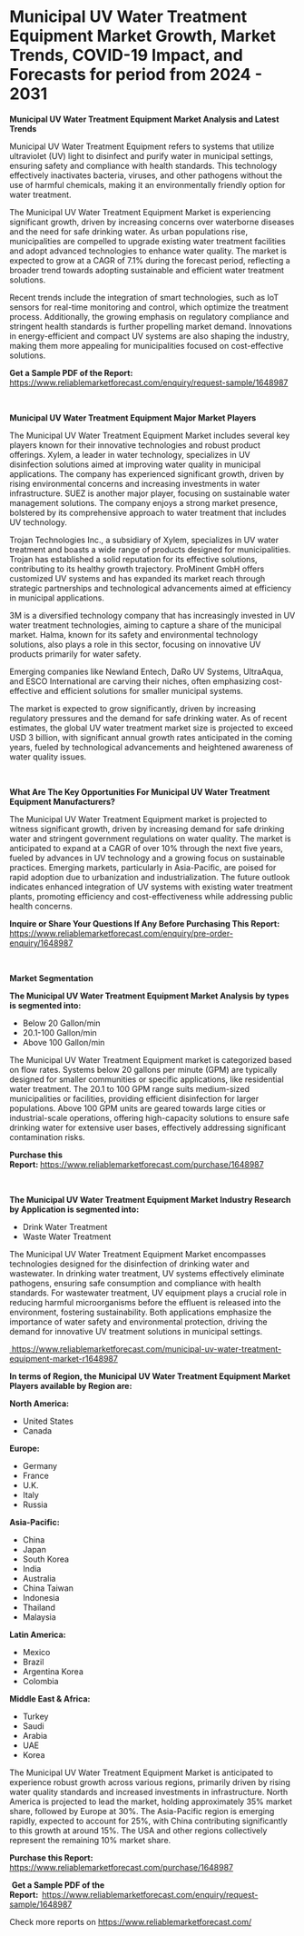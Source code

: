 <p><h1>Municipal UV Water Treatment Equipment Market Growth, Market Trends, COVID-19 Impact, and Forecasts for period from 2024 - 2031</h1></p><p><strong>Municipal UV Water Treatment Equipment Market Analysis and Latest Trends</strong></p>
<p><p>Municipal UV Water Treatment Equipment refers to systems that utilize ultraviolet (UV) light to disinfect and purify water in municipal settings, ensuring safety and compliance with health standards. This technology effectively inactivates bacteria, viruses, and other pathogens without the use of harmful chemicals, making it an environmentally friendly option for water treatment.</p><p>The Municipal UV Water Treatment Equipment Market is experiencing significant growth, driven by increasing concerns over waterborne diseases and the need for safe drinking water. As urban populations rise, municipalities are compelled to upgrade existing water treatment facilities and adopt advanced technologies to enhance water quality. The market is expected to grow at a CAGR of 7.1% during the forecast period, reflecting a broader trend towards adopting sustainable and efficient water treatment solutions.</p><p>Recent trends include the integration of smart technologies, such as IoT sensors for real-time monitoring and control, which optimize the treatment process. Additionally, the growing emphasis on regulatory compliance and stringent health standards is further propelling market demand. Innovations in energy-efficient and compact UV systems are also shaping the industry, making them more appealing for municipalities focused on cost-effective solutions.</p></p>
<p><strong>Get a Sample PDF of the Report:&nbsp;</strong> <a href="https://www.reliablemarketforecast.com/enquiry/request-sample/1648987?utm_campaign=1141&utm_medium=2&utm_source=Github&utm_content=ia&utm_term=29122024&utm_id=municipal-uv-water-treatment-equipment">https://www.reliablemarketforecast.com/enquiry/request-sample/1648987</a></p>
<p>&nbsp;</p>
<p><strong>Municipal UV Water Treatment Equipment Major Market Players</strong></p>
<p><p>The Municipal UV Water Treatment Equipment Market includes several key players known for their innovative technologies and robust product offerings. Xylem, a leader in water technology, specializes in UV disinfection solutions aimed at improving water quality in municipal applications. The company has experienced significant growth, driven by rising environmental concerns and increasing investments in water infrastructure. SUEZ is another major player, focusing on sustainable water management solutions. The company enjoys a strong market presence, bolstered by its comprehensive approach to water treatment that includes UV technology.</p><p>Trojan Technologies Inc., a subsidiary of Xylem, specializes in UV water treatment and boasts a wide range of products designed for municipalities. Trojan has established a solid reputation for its effective solutions, contributing to its healthy growth trajectory. ProMinent GmbH offers customized UV systems and has expanded its market reach through strategic partnerships and technological advancements aimed at efficiency in municipal applications.</p><p>3M is a diversified technology company that has increasingly invested in UV water treatment technologies, aiming to capture a share of the municipal market. Halma, known for its safety and environmental technology solutions, also plays a role in this sector, focusing on innovative UV products primarily for water safety.</p><p>Emerging companies like Newland Entech, DaRo UV Systems, UltraAqua, and ESCO International are carving their niches, often emphasizing cost-effective and efficient solutions for smaller municipal systems.</p><p>The market is expected to grow significantly, driven by increasing regulatory pressures and the demand for safe drinking water. As of recent estimates, the global UV water treatment market size is projected to exceed USD 3 billion, with significant annual growth rates anticipated in the coming years, fueled by technological advancements and heightened awareness of water quality issues.</p></p>
<p>&nbsp;</p>
<p><strong>What Are The Key Opportunities For Municipal UV Water Treatment Equipment Manufacturers?</strong></p>
<p><p>The Municipal UV Water Treatment Equipment market is projected to witness significant growth, driven by increasing demand for safe drinking water and stringent government regulations on water quality. The market is anticipated to expand at a CAGR of over 10% through the next five years, fueled by advances in UV technology and a growing focus on sustainable practices. Emerging markets, particularly in Asia-Pacific, are poised for rapid adoption due to urbanization and industrialization. The future outlook indicates enhanced integration of UV systems with existing water treatment plants, promoting efficiency and cost-effectiveness while addressing public health concerns.</p></p>
<p><strong>Inquire or Share Your Questions If Any Before Purchasing This Report:</strong> <a href="https://www.reliablemarketforecast.com/enquiry/pre-order-enquiry/1648987?utm_campaign=1141&utm_medium=2&utm_source=Github&utm_content=ia&utm_term=29122024&utm_id=municipal-uv-water-treatment-equipment">https://www.reliablemarketforecast.com/enquiry/pre-order-enquiry/1648987</a></p>
<p>&nbsp;</p>
<p><strong>Market Segmentation</strong></p>
<p><strong>The Municipal UV Water Treatment Equipment Market Analysis by types is segmented into:</strong></p>
<p><ul><li>Below 20 Gallon/min</li><li>20.1-100 Gallon/min</li><li>Above 100 Gallon/min</li></ul></p>
<p><p>The Municipal UV Water Treatment Equipment market is categorized based on flow rates. Systems below 20 gallons per minute (GPM) are typically designed for smaller communities or specific applications, like residential water treatment. The 20.1 to 100 GPM range suits medium-sized municipalities or facilities, providing efficient disinfection for larger populations. Above 100 GPM units are geared towards large cities or industrial-scale operations, offering high-capacity solutions to ensure safe drinking water for extensive user bases, effectively addressing significant contamination risks.</p></p>
<p><strong>Purchase this Report:&nbsp;</strong><a href="https://www.reliablemarketforecast.com/purchase/1648987?utm_campaign=1141&utm_medium=2&utm_source=Github&utm_content=ia&utm_term=29122024&utm_id=municipal-uv-water-treatment-equipment">https://www.reliablemarketforecast.com/purchase/1648987</a></p>
<p>&nbsp;</p>
<p><strong>The Municipal UV Water Treatment Equipment Market Industry Research by Application is segmented into:</strong></p>
<p><ul><li>Drink Water Treatment</li><li>Waste Water Treatment</li></ul></p>
<p><p>The Municipal UV Water Treatment Equipment Market encompasses technologies designed for the disinfection of drinking water and wastewater. In drinking water treatment, UV systems effectively eliminate pathogens, ensuring safe consumption and compliance with health standards. For wastewater treatment, UV equipment plays a crucial role in reducing harmful microorganisms before the effluent is released into the environment, fostering sustainability. Both applications emphasize the importance of water safety and environmental protection, driving the demand for innovative UV treatment solutions in municipal settings.</p></p>
<p><a href="https://www.reliablemarketforecast.com/municipal-uv-water-treatment-equipment-market-r1648987?utm_campaign=1141&utm_medium=2&utm_source=Github&utm_content=ia&utm_term=29122024&utm_id=municipal-uv-water-treatment-equipment">&nbsp;https://www.reliablemarketforecast.com/municipal-uv-water-treatment-equipment-market-r1648987</a></p>
<p><strong>In terms of Region, the Municipal UV Water Treatment Equipment Market Players available by Region are:</strong></p>
<p>
    <p> <strong> North America: </strong>
        <ul>
            <li>United States</li>
            <li>Canada</li>
        </ul>
        </p> 
    <p> <strong> Europe: </strong>
        <ul>
            <li>Germany</li>
            <li>France</li>
            <li>U.K.</li>
            <li>Italy</li>
            <li>Russia</li>
        </ul>
        </p> 
    <p> <strong> Asia-Pacific: </strong>
        <ul>
            <li>China</li>
            <li>Japan</li>
            <li>South Korea</li>
            <li>India</li>
            <li>Australia</li>
            <li>China Taiwan</li>
            <li>Indonesia</li>
            <li>Thailand</li>
            <li>Malaysia</li>
        </ul>
        </p> 
    <p> <strong> Latin America: </strong>
        <ul>
            <li>Mexico</li>
            <li>Brazil</li>
            <li>Argentina Korea</li>
            <li>Colombia</li>
        </ul>
        </p> 
    <p> <strong> Middle East & Africa: </strong>
        <ul>
            <li>Turkey</li>
            <li>Saudi</li>
            <li>Arabia</li>
            <li>UAE</li>
            <li>Korea</li>
        </ul>
    </p>
    </p>
<p><p>The Municipal UV Water Treatment Equipment Market is anticipated to experience robust growth across various regions, primarily driven by rising water quality standards and increased investments in infrastructure. North America is projected to lead the market, holding approximately 35% market share, followed by Europe at 30%. The Asia-Pacific region is emerging rapidly, expected to account for 25%, with China contributing significantly to this growth at around 15%. The USA and other regions collectively represent the remaining 10% market share.</p></p>
<p><strong>Purchase this Report: </strong><a href="https://www.reliablemarketforecast.com/purchase/1648987?utm_campaign=1141&utm_medium=2&utm_source=Github&utm_content=ia&utm_term=29122024&utm_id=municipal-uv-water-treatment-equipment">https://www.reliablemarketforecast.com/purchase/1648987</a></p>
<p>&nbsp;<strong>Get a Sample PDF of the Report:&nbsp;&nbsp;</strong><a href="https://www.reliablemarketforecast.com/enquiry/request-sample/1648987?utm_campaign=1141&utm_medium=2&utm_source=Github&utm_content=ia&utm_term=29122024&utm_id=municipal-uv-water-treatment-equipment">https://www.reliablemarketforecast.com/enquiry/request-sample/1648987</a></p>
<p><strong></strong></p>
<p>Check more reports on <a href="https://www.reliablemarketforecast.com/?utm_campaign=1141&utm_medium=2&utm_source=Github&utm_content=ia&utm_term=29122024&utm_id=municipal-uv-water-treatment-equipment">https://www.reliablemarketforecast.com/</a></p>